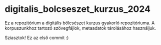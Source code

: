 # digitalis_bolcseszet_kurzus_2024
Ez a repozitórium a digitális bölcsészet kurzus gyakorló repozitóriuma. A korpuszunkhoz tartozó szövegfájlok, metaadatok tárolásához használjuk.

Sziasztok! Ez az első commit :)
